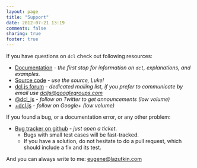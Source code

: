 ```yaml
---
layout: page
title: "Support"
date: 2012-07-21 13:19
comments: false
sharing: true
footer: true
---
```


If you have questions on `dcl` check out following resources:

* [Documentation](/docs) - *the first stop for information on `dcl`, explanations,
  and examples.*
* [Source code](https://github.com/uhop/dcl) - *use the source, Luke!*
* [dcl.js forum](https://groups.google.com/d/forum/dcljs) - *dedicated mailing list,
  if you prefer to communicate by email use
  [dcljs@googlegroups.com](mailto:dcljs@googlegroups.com)*
* [@dcl_js](http://twitter.com/dcl_js) - *follow on Twitter to get announcements
  (low volume)*
* [+dcl.js](http://google.com/+dcljs-oop-aop) - *follow on Google+ (low volume)*

If you found a bug, or a documentation error, or any other problem:

* [Bug tracker on github](https://github.com/uhop/dcl/issues) - *just open a ticket*.
  * Bugs with small test cases will be fast-tracked.
  * If you have a solution, do not hesitate to do a pull request, which should include
    a fix and its test.

And you can always write to me: eugene@lazutkin.com
